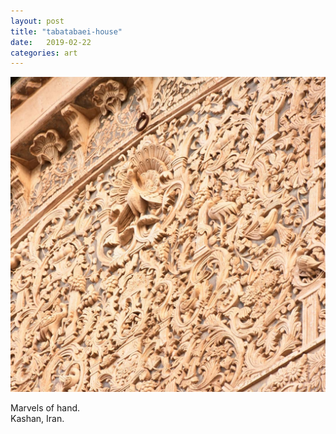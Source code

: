 ```yaml
---
layout: post
title: "tabatabaei-house"
date:   2019-02-22
categories: art
---
```


![tabatabaei-house](/img/arts/tabatabaei-house.jpg)


<span class='image-details'>
Marvels of hand.<br/>
Kashan, Iran.
</span>

